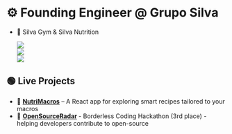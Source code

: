 # ⚙️ Founding Engineer @ Grupo Silva

- ️‍🍑 Silva Gym & Silva Nutrition

  <td valign="middle" align="center" style="border: none;">
    <p>
      <img src="https://skillicons.dev/icons?i=ts,react,tailwind,python"><br>
      <img src="https://skillicons.dev/icons?i=nodejs,express,next,postgresql"><br>
        <img src="https://skillicons.dev/icons?i=firebase,supabase,docker,aws">
    </p>

## 🟢 Live Projects

- 🍉 [**NutriMacros**](https://macro-calculator-e0c96.web.app/) – A React app for exploring smart recipes tailored to your macros
- 📡 [**OpenSourceRadar**](https://open-source-radar.web.app/) - Borderless Coding Hackathon (3rd place) - helping developers contribute to open-source
